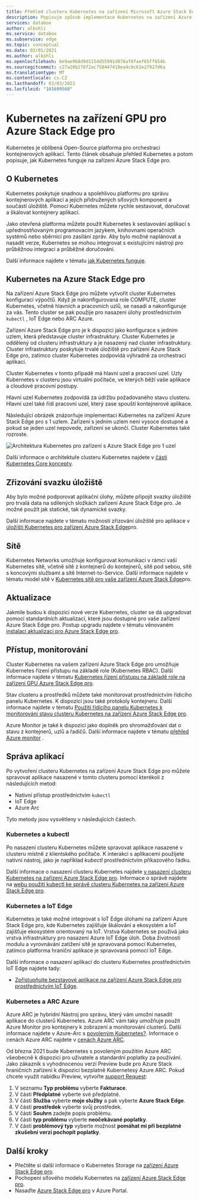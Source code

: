 ```yaml
---
title: Přehled clusteru Kubernetes na zařízení Microsoft Azure Stack Edge pro | Microsoft Docs
description: Popisuje způsob implementace Kubernetes na zařízení Azure Stack Edge pro.
services: databox
author: alkohli
ms.service: databox
ms.subservice: edge
ms.topic: conceptual
ms.date: 03/01/2021
ms.author: alkohli
ms.openlocfilehash: 6e9ae9b8d9d1154d55991d078af0faef65ff654b
ms.sourcegitcommit: c27a20b278f2ac758447418ea4c8c61e27927d6a
ms.translationtype: MT
ms.contentlocale: cs-CZ
ms.lasthandoff: 03/03/2021
ms.locfileid: "101699568"
---
```

# <a name="kubernetes-on-your-azure-stack-edge-pro-gpu-device"></a>Kubernetes na zařízení GPU pro Azure Stack Edge pro

Kubernetes je oblíbená Open-Source platforma pro orchestraci kontejnerových aplikací. Tento článek obsahuje přehled Kubernetes a potom popisuje, jak Kubernetes funguje na zařízení Azure Stack Edge pro. 

## <a name="about-kubernetes"></a>O Kubernetes 

Kubernetes poskytuje snadnou a spolehlivou platformu pro správu kontejnerových aplikací a jejich přidružených síťových komponent a součástí úložiště. Pomocí Kubernetes můžete rychle sestavovat, doručovat a škálovat kontejnery aplikací.

Jako otevřená platforma můžete použít Kubernetes k sestavování aplikací s upřednostňovaným programovacím jazykem, knihovnami operačních systémů nebo sběrnicí pro zasílání zpráv. Aby bylo možné naplánovat a nasadit verze, Kubernetes se mohou integrovat s existujícími nástroji pro průběžnou integraci a průběžné doručování.

Další informace najdete v tématu [jak Kubernetes funguje](https://www.youtube.com/watch?v=q1PcAawa4Bg&list=PLLasX02E8BPCrIhFrc_ZiINhbRkYMKdPT&index=2&t=0s).

## <a name="kubernetes-on-azure-stack-edge-pro"></a>Kubernetes na Azure Stack Edge pro

Na zařízení Azure Stack Edge pro můžete vytvořit cluster Kubernetes konfigurací výpočtů. Když je nakonfigurovaná role COMPUTE, cluster Kubernetes, včetně hlavních a pracovních uzlů, se nasadí a nakonfiguruje za vás. Tento cluster se pak použije pro nasazení úlohy prostřednictvím `kubectl` , IoT Edge nebo ARC Azure.

Zařízení Azure Stack Edge pro je k dispozici jako konfigurace s jedním uzlem, která představuje cluster infrastruktury. Cluster Kubernetes je oddělený od clusteru infrastruktury a je nasazený nad cluster infrastruktury. Cluster infrastruktury poskytuje trvalé úložiště pro zařízení Azure Stack Edge pro, zatímco cluster Kubernetes zodpovídá výhradně za orchestraci aplikací. 

Cluster Kubernetes v tomto případě má hlavní uzel a pracovní uzel. Uzly Kubernetes v clusteru jsou virtuální počítače, ve kterých běží vaše aplikace a cloudové pracovní postupy. 

Hlavní uzel Kubernetes zodpovídá za údržbu požadovaného stavu clusteru. Hlavní uzel také řídí pracovní uzel, který zase spouští kontejnerové aplikace. 

Následující obrázek znázorňuje implementaci Kubernetes na zařízení Azure Stack Edge pro s 1 uzlem. Zařízení s jedním uzlem není vysoce dostupné a pokud se jeden uzel nepovede, zařízení se ukončí. Cluster Kubernetes také rozroste.

![Architektura Kubernetes pro zařízení s Azure Stack Edge pro 1 uzel](media/azure-stack-edge-gpu-kubernetes-overview/kubernetes-architecture-1-node.png)

Další informace o architektuře clusteru Kubernetes najdete v [části Kubernetes Core koncepty](https://kubernetes.io/docs/concepts/architecture/).


<!--The Kubernetes cluster control plane components make global decisions about the cluster. The control plane has:

- *kubeapiserver* that is the front end of the Kubernetes API and exposes the API.
- *etcd* that is a highly available key value store that backs up all the Kubernetes cluster data.
- *kube-scheduler* that makes scheduling decisions.
- *kube-controller-manager* that runs controller processes such as those for node controllers, replications controllers, endpoint controllers, and service account and token controllers. -->

## <a name="storage-volume-provisioning"></a>Zřizování svazku úložiště

Aby bylo možné podporovat aplikační úlohy, můžete připojit svazky úložiště pro trvalá data na sdílených složkách zařízení Azure Stack Edge pro. Je možné použít jak statické, tak dynamické svazky. 

Další informace najdete v tématu možnosti zřizování úložiště pro aplikace v [úložišti Kubernetes pro zařízení Azure Stack Edge](azure-stack-edge-gpu-kubernetes-storage.md)pro.

## <a name="networking"></a>Sítě

Kubernetes Networks umožňuje konfigurovat komunikaci v rámci vaší Kubernetes sítě, včetně sítě z kontejnerů do kontejnerů, sítě pod sebou, sítě s koncovými službami a sítě Internet-to-Service. Další informace najdete v tématu model sítě v [Kubernetes sítě pro vaše zařízení Azure Stack Edge](azure-stack-edge-gpu-kubernetes-networking.md)pro.

## <a name="updates"></a>Aktualizace

Jakmile budou k dispozici nové verze Kubernetes, cluster se dá upgradovat pomocí standardních aktualizací, které jsou dostupné pro vaše zařízení Azure Stack Edge pro. Postup upgradu najdete v tématu věnovaném [instalaci aktualizací pro Azure Stack Edge pro](azure-stack-edge-gpu-install-update.md).

## <a name="access-monitoring"></a>Přístup, monitorování

Cluster Kubernetes na vašem zařízení Azure Stack Edge pro umožňuje Kubernetes řízení přístupu na základě role (Kubernetes RBAC). Další informace najdete v tématu [Kubernetes řízení přístupu na základě role na zařízení GPU Azure Stack Edge pro](azure-stack-edge-gpu-kubernetes-rbac.md).

Stav clusteru a prostředků můžete také monitorovat prostřednictvím řídicího panelu Kubernetes. K dispozici jsou také protokoly kontejneru. Další informace najdete v tématu [Použití řídicího panelu Kubernetes k monitorování stavu clusteru Kubernetes na zařízení Azure Stack Edge pro](azure-stack-edge-gpu-monitor-kubernetes-dashboard.md).

Azure Monitor je také k dispozici jako doplněk pro shromažďování dat o stavu z kontejnerů, uzlů a řadičů. Další informace najdete v tématu [přehled Azure monitor](../azure-monitor/overview.md) .

<!--## Private container registry

Kubernetes on Azure Stack Edge Pro device allows for the private storage of your images by providing a local container registry.-->

## <a name="application-management"></a>Správa aplikací

Po vytvoření clusteru Kubernetes na zařízení Azure Stack Edge pro můžete spravovat aplikace nasazené v tomto clusteru pomocí kterékoli z následujících metod:

- Nativní přístup prostřednictvím `kubectl`
- IoT Edge 
- Azure Arc

Tyto metody jsou vysvětleny v následujících částech.


### <a name="kubernetes-and-kubectl"></a>Kubernetes a kubectl

Po nasazení clusteru Kubernetes můžete spravovat aplikace nasazené v clusteru místně z klientského počítače. K interakci s aplikacemi použijete nativní nástroj, jako je například *kubectl* prostřednictvím příkazového řádku. 

Další informace o nasazení clusteru Kubernetes najdete [v nasazení clusteru Kubernetes na zařízení Azure Stack Edge pro](azure-stack-edge-gpu-create-kubernetes-cluster.md). Informace o správě najdete na [webu použití kubectl ke správě clusteru Kubernetes na zařízení Azure Stack Edge pro](azure-stack-edge-gpu-create-kubernetes-cluster.md).


### <a name="kubernetes-and-iot-edge"></a>Kubernetes a IoT Edge

Kubernetes je také možné integrovat s IoT Edge úlohami na zařízení Azure Stack Edge pro, kde Kubernetes zajišťuje škálování a ekosystém a IoT zajišťuje ekosystém orientovaný na IoT. Vrstva Kubernetes se používá jako vrstva infrastruktury pro nasazení Azure IoT Edge úloh. Doba životnosti modulu a vyrovnávání zatížení sítě je spravovaná pomocí Kubernetes, zatímco platforma hraniční aplikace je spravovaná pomocí IoT Edge.

Další informace o nasazení aplikací do clusteru Kubernetes prostřednictvím IoT Edge najdete tady: 

- [Zpřístupňujte bezstavové aplikace na zařízení Azure Stack Edge pro prostřednictvím IoT Edge](azure-stack-edge-gpu-deploy-stateless-application-iot-edge-module.md).


### <a name="kubernetes-and-azure-arc"></a>Kubernetes a ARC Azure

Azure ARC je hybridní Nástroj pro správu, který vám umožní nasadit aplikace do clusterů Kubernetes. Azure ARC vám taky umožňuje použít Azure Monitor pro kontejnery k zobrazení a monitorování clusterů. Další informace najdete v Azure-Arc s [povoleným Kubernetes?](../azure-arc/kubernetes/overview.md). Informace o cenách Azure ARC najdete v [cenách Azure ARC](https://azure.microsoft.com/services/azure-arc/#pricing).

Od března 2021 bude Kubernetes s povoleným použitím Azure ARC všeobecně k dispozici pro uživatele a standardní poplatky za používání. Jako zákazník s vyhodnocenou verzí Preview bude pro Azure Stack hraničních zařízení k dispozici bezplatně Kubernetesý Azure ARC. Pokud chcete využít nabídku Preview, vytvořte [support Request](https://portal.azure.com/#blade/Microsoft_Azure_Support/HelpAndSupportBlade/newsupportrequest):

1. V seznamu **Typ problému** vyberte **Fakturace**.
2. V části **Předplatné** vyberte své předplatné.
3. V části **Služba** vyberte **moje služby** a pak vyberte **Azure Stack Edge**.
4. V části **prostředek** vyberte svůj prostředek.
5. V části **Souhrn** zadejte popis problému.
6. V části **typ problému** vyberte **neočekávané poplatky**.
7. V části **problémový typ** vyberte možnost **pomáhat mi při bezplatné zkušební verzi pochopit poplatky**.


## <a name="next-steps"></a>Další kroky

- Přečtěte si další informace o Kubernetes Storage na [zařízení Azure Stack Edge pro](azure-stack-edge-gpu-kubernetes-storage.md).
- Pochopení síťového modelu Kubernetes na [zařízení Azure Stack Edge pro](azure-stack-edge-gpu-kubernetes-networking.md).
- Nasaďte [Azure Stack Edge pro](azure-stack-edge-gpu-deploy-prep.md) v Azure Portal.
